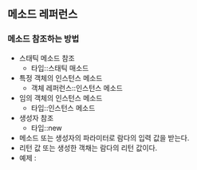 ## 메소드 레퍼런스
### 메소드 참조하는 방법
- 스태틱 메소드 참조
  + 타입::스태틱 매소드
- 특정 객체의 인스턴스 메소드
  + 객체 레퍼런스::인스턴스 메소드
- 임의 객체의 인스턴스 메소드
  + 타입::인스턴스 메소드
- 생성자 참조
  + 타입::new
- 메소드 또는 생성자의 파라미터로 람다의 입력 값을 받는다.
- 리턴 값 또는 생성한 객채는 람다의 리턴 값이다.
- 예제 : 